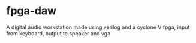 # fpga-daw
A digital audio workstation made using verilog and a cyclone V fpga, input from keyboard, output to speaker and vga
